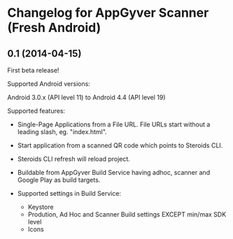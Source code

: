 # Changelog for AppGyver Scanner (Fresh Android)

## 0.1 (2014-04-15)

First beta release!

Supported Android versions:

Android 3.0.x (API level 11) to Android 4.4 (API level 19)

Supported features:

* Single-Page Applications from a File URL. File URLs start without a leading slash, eg. "index.html".

* Start application from a scanned QR code which points to Steroids CLI.

* Steroids CLI refresh will reload project.

* Buildable from AppGyver Build Service having adhoc, scanner and Google Play as build targets.

* Supported settings in Build Service:
	* Keystore
	* Prodution, Ad Hoc and Scanner Build settings EXCEPT min/max SDK level
	* Icons
